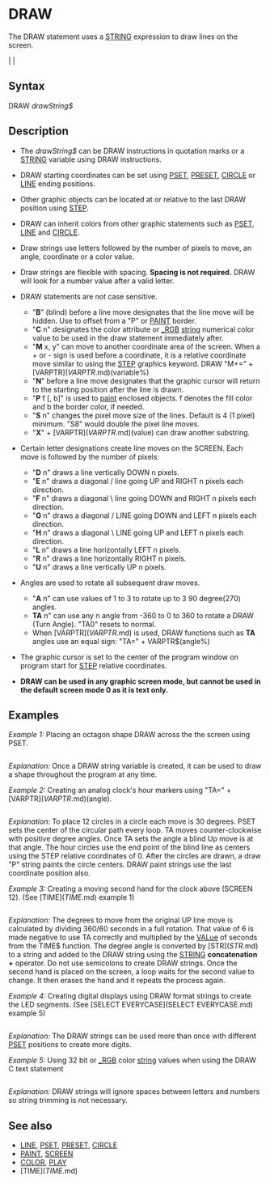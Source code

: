 # DRAW

The DRAW statement uses a [STRING](STRING.md) expression to draw lines on the screen.

  

|  |

## Syntax

DRAW *drawString$*
  

## Description

* The *drawString$* can be DRAW instructions in quotation marks or a [STRING](STRING.md) variable using DRAW instructions.
* DRAW starting coordinates can be set using [PSET](PSET.md), [PRESET](PRESET.md), [CIRCLE](CIRCLE.md) or [LINE](LINE.md) ending positions.
* Other graphic objects can be located at or relative to the last DRAW position using [STEP](STEP.md).
* DRAW can inherit colors from other graphic statements such as [PSET](PSET.md), [LINE](LINE.md) and [CIRCLE](CIRCLE.md).
* Draw strings use letters followed by the number of pixels to move, an angle, coordinate or a color value.
* Draw strings are flexible with spacing. **Spacing is not required.** DRAW will look for a number value after a valid letter.
* DRAW statements are not case sensitive.
	+ "**B**" (blind) before a line move designates that the line move will be hidden. Use to offset from a "P" or [PAINT](PAINT.md) border.
	+ "**C** n" designates the color attribute or [_RGB](_RGB.md) [string](string.md) numerical color value to be used in the draw statement immediately after.
	+ "**M** x, y" can move to another coordinate area of the screen. When a + or - sign is used before a coordinate, it is a relative coordinate move similar to using the [STEP](STEP.md) graphics keyword. DRAW "M+=" + [VARPTR$](VARPTR$.md)(variable%)
	+ "**N**" before a line move designates that the graphic cursor will return to the starting position after the line is drawn.
	+ "**P** f [, b]" is used to [paint](paint.md) enclosed objects. f denotes the fill color and b the border color, if needed.
	+ "**S** n" changes the pixel move size of the lines. Default is 4 (1 pixel) minimum. "S8" would double the pixel line moves.
	+ "**X**" + [VARPTR$](VARPTR$.md)(value) can draw another substring.

* Certain letter designations create line moves on the SCREEN. Each move is followed by the number of pixels:
	+ "**D** n" draws a line vertically DOWN n pixels.
	+ "**E** n" draws a diagonal / line going UP and RIGHT n pixels each direction.
	+ "**F** n" draws a diagonal \ line going DOWN and RIGHT n pixels each direction.
	+ "**G** n" draws a diagonal / LINE going DOWN and LEFT n pixels each direction.
	+ "**H** n" draws a diagonal \ LINE going UP and LEFT n pixels each direction.
	+ "**L** n" draws a line horizontally LEFT n pixels.
	+ "**R** n" draws a line horizontally RIGHT n pixels.
	+ "**U** n" draws a line vertically UP n pixels.

* Angles are used to rotate all subsequent draw moves.
	+ "**A** n" can use values of 1 to 3 to rotate up to 3 90 degree(270) angles.
	+ **TA** n" can use any n angle from -360 to 0 to 360 to rotate a DRAW (Turn Angle). "TA0" resets to normal.
	+ When [VARPTR$](VARPTR$.md) is used, DRAW functions such as **TA** angles use an equal sign: "TA=" + VARPTR$(angle%)
* The graphic cursor is set to the center of the program window on program start for [STEP](STEP.md) relative coordinates.
* **DRAW can be used in any graphic screen mode, but cannot be used in the default screen mode 0 as it is text only.**

  

## Examples

*Example 1:* Placing an octagon shape DRAW across the the screen using PSET.

```  SCREEN 12  octagon$ = "C12 R10 F10 D10 G10 L10 H10 U10 E10"  'create a DRAW string value  [SCREEN](SCREEN.md) 12  FOR i% = 1 TO 11    [PSET](PSET.md) (i% * 50, 100), 15    [_DELAY](_DELAY.md) .5         ' delay for demo    DRAW octagon$     ' DRAW the octagon using variable    [_DELAY](_DELAY.md) .5         ' delay for demo  NEXT i%  
```

*Explanation:* Once a DRAW string variable is created, it can be used to draw a shape throughout the program at any time.

  

*Example 2:* Creating an analog clock's hour markers using "TA=" + [VARPTR$](VARPTR$.md)(angle).

```  SCREEN 12  FOR angle = 0 TO 360 [STEP](STEP.md) 30             ' 360/12 hour circles = 30 degrees apart    PSET (175, 250), 6 ' stay at center point of clock    DRAW "TA=" + [VARPTR$](VARPTR$.md)(angle) + "BU100" ' move invisibly to set next circle's center point    [CIRCLE](CIRCLE.md) [STEP](STEP.md)(0, 0), 5, 12 ' circle placed at end of blind line    DRAW "P9, 12" ' paint inside of circle    [SLEEP](SLEEP.md) 1     ' slowed for demo only  NEXT  
```

*Explanation:* To place 12 circles in a circle each move is 30 degrees. PSET sets the center of the circular path every loop. TA moves counter-clockwise with positive degree angles. Once TA sets the angle a blind Up move is at that angle. The hour circles use the end point of the blind line as centers using the STEP relative coordinates of 0. After the circles are drawn, a draw "P" string paints the circle centers. DRAW paint strings use the last coordinate position also.

  

*Example 3:* Creating a moving second hand for the clock above (SCREEN 12). (See [TIME$](TIME$.md) example 1)

```  DO: sec$ = [RIGHT$](RIGHT$.md)([TIME$](TIME$.md), 2) ' get actual seconds from TIME$ function    degree$ = [STR$](STR$.md)([VAL](VAL.md)(sec$) * -6) ' 60 second moves. TA uses negative angles for clockwise moves    [PSET](PSET.md) (175, 250), 9 ' stay at clock center    DRAW "TA" + degree$ + "U90" ' up becomes TA directional line    DO: LOOP UNTIL RIGHT$(TIME$, 2) <> sec$ ' wait for a new second value    IF INKEY$ <> "" THEN [EXIT DO](EXIT DO.md) ' any key exit    PSET (175, 250), 0 ' set at clock center to erase line    DRAW "TA" + degree$ + "U90" ' erases old second hand line using color 0 from PSET  LOOP  
```

*Explanation:* The degrees to move from the original UP line move is calculated by dividing 360/60 seconds in a full rotation. That value of 6 is made negative to use TA correctly and multiplied by the [VALue](VALue.md) of seconds from the TIME$ function. The degree angle is converted by [STR$](STR$.md) to a string and added to the DRAW string using the [STRING](STRING.md) **concatenation +** operator. Do not use semicolons to create DRAW strings. Once the second hand is placed on the screen, a loop waits for the second value to change. It then erases the hand and it repeats the process again.

  

*Example 4:* Creating digital displays using DRAW format strings to create the LED segments. (See [SELECT EVERYCASE](SELECT EVERYCASE.md) example 5)

``` [SCREEN](SCREEN.md) 12 DO   [LOCATE](LOCATE.md) 1, 1: [INPUT](INPUT.md) "Enter a number 0 to 9: ", num   [CLS](CLS.md)   [SELECT CASE](SELECT CASE.md) num     [CASE](CASE.md) 0, 2, 3, 5 [TO](TO.md) 9: [PSET](PSET.md) (20, 20), 12       DRAW "E2R30F2G2L30H2BR5P12,12" 'top horiz   [END SELECT](END SELECT.md)    [SELECT CASE](SELECT CASE.md) num     [CASE](CASE.md) 0, 4 [TO](TO.md) 6, 8, 9: [PSET](PSET.md) (20, 20), 12       DRAW "F2D30G2H2U30E2BD5P12,12" 'left top vert   [END SELECT](END SELECT.md)    [SELECT CASE](SELECT CASE.md) num     [CASE](CASE.md) 0, 2, 6, 8: [PSET](PSET.md) (20, 54), 12       DRAW "F2D30G2H2U30E2BD5P12, 12" 'left bot vert   [END SELECT](END SELECT.md)    [SELECT CASE](SELECT CASE.md) num     [CASE](CASE.md) 2 [TO](TO.md) 6, 8, 9: [PSET](PSET.md) (20, 54), 12       DRAW "E2R30F2G2L30H2BR5P12, 12" 'middle horiz   [END SELECT](END SELECT.md)    [SELECT CASE](SELECT CASE.md) num     [CASE](CASE.md) 0 [TO](TO.md) 4, 7 [TO](TO.md) 9: [PSET](PSET.md) (54, 20), 12       DRAW "F2D30G2H2U30E2BD5P12,12" 'top right vert   [END SELECT](END SELECT.md)    [SELECT CASE](SELECT CASE.md) num     [CASE](CASE.md) 0, 1, 3 [TO](TO.md) 9: [PSET](PSET.md) (54, 54), 12       DRAW "F2D30G2H2U30E2BD5P12,12" 'bottom right vert   [END SELECT](END SELECT.md)    [SELECT CASE](SELECT CASE.md) num     [CASE](CASE.md) 0, 2, 3, 5, 6, 8: [PSET](PSET.md) (20, 88), 12       DRAW "E2R30F2G2L30H2BR5P12,12" 'bottom horiz   [END SELECT](END SELECT.md) [LOOP](LOOP.md) [UNTIL](UNTIL.md) num > 9  
```

*Explanation:* The DRAW strings can be used more than once with different [PSET](PSET.md) positions to create more digits.
  

*Example 5:* Using 32 bit or [_RGB](_RGB.md) color [string](string.md) values when using the DRAW C text statement

``` [SCREEN](SCREEN.md) [_NEWIMAGE](_NEWIMAGE.md)(800, 800, 12) [PRINT](PRINT.md) [_ALPHA](_ALPHA.md)(10), [_RED](_RED.md)(10), [_GREEN](_GREEN.md)(10), [_BLUE](_BLUE.md)(10)  [SLEEP](SLEEP.md)  [SCREEN](SCREEN.md) [_NEWIMAGE](_NEWIMAGE.md)(800, 800, 32) 'comment out this line to use the non-32 bit screen mode 12 [PRINT](PRINT.md) [_ALPHA](_ALPHA.md)(10), [_RED](_RED.md)(10), [_GREEN](_GREEN.md)(10), [_BLUE](_BLUE.md)(10)  [PSET](PSET.md) (400, 400), 0 ' move to 320, 240... draw will start where pset leaves off c = 14 [DIM](DIM.md) k [AS](AS.md) [_UNSIGNED](_UNSIGNED.md) [LONG](LONG.md) k = [_RGB](_RGB.md)(80, 255, 80) [FOR](FOR.md) repeat = 1 [TO](TO.md) 16   [FOR](FOR.md) p = 0 [TO](TO.md) 359     c = c + 1: d = c / 14     DRAW "c" + [STR$](STR$.md)(k) + " ta" + [STR$](STR$.md)(p) + " bu " + [STR$](STR$.md)(d) + "l7 u7 r7 d7 bd " + [STR$](STR$.md)(d)   [NEXT](NEXT.md) p [NEXT](NEXT.md) repeat  
```

*Explanation:* DRAW strings will ignore spaces between letters and numbers so string trimming is not necessary.
  

## See also

* [LINE](LINE.md), [PSET](PSET.md), [PRESET](PRESET.md), [CIRCLE](CIRCLE.md)
* [PAINT](PAINT.md), [SCREEN](SCREEN.md)
* [COLOR](COLOR.md), [PLAY](PLAY.md)
* [TIME$](TIME$.md)

  
